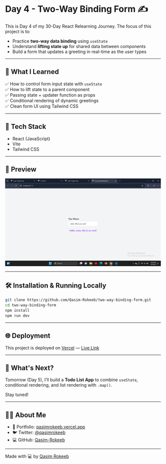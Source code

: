 
# Day 4 - Two-Way Binding Form ✍️

This is Day 4 of my 30-Day React Relearning Journey. The focus of this project is to:

- Practice **two-way data binding** using `useState`
- Understand **lifting state up** for shared data between components
- Build a form that updates a greeting in real-time as the user types

---

## 🚀 What I Learned

✅ How to control form input state with `useState`  
✅ How to lift state to a parent component  
✅ Passing state + updater function as props  
✅ Conditional rendering of dynamic greetings  
✅ Clean form UI using Tailwind CSS

---

## 🧠 Tech Stack

- React (JavaScript)
- Vite
- Tailwind CSS

---

## 📸 Preview

![App Preview](https://raw.githubusercontent.com/Qasim-Rokeeb/two-way-binding-form/main/screenshot.png)

---

## 🛠️ Installation & Running Locally

```bash
git clone https://github.com/Qasim-Rokeeb/two-way-binding-form.git
cd two-way-binding-form
npm install
npm run dev
```

---

## 🌐 Deployment

This project is deployed on [Vercel](https://vercel.com/) — [Live Link](https://two-way-binding-form.vercel.app/)

---

## 🔮 What's Next?

Tomorrow (Day 5), I’ll build a **Todo List App** to combine `useState`, conditional rendering, and list rendering with `.map()`.

Stay tuned!

---

## 🙋‍♂️ About Me

* 🔗 Portfolio: [qasimrokeeb.vercel.app](https://qasimrokeeb.vercel.app)
* 🐦 Twitter: [@qasimrokeeb](https://x.com/qasimrokeeb)
* 💻 GitHub: [Qasim-Rokeeb](https://github.com/Qasim-Rokeeb)

---

Made with 💻 by [Qasim Rokeeb](https://github.com/Qasim-Rokeeb)
```